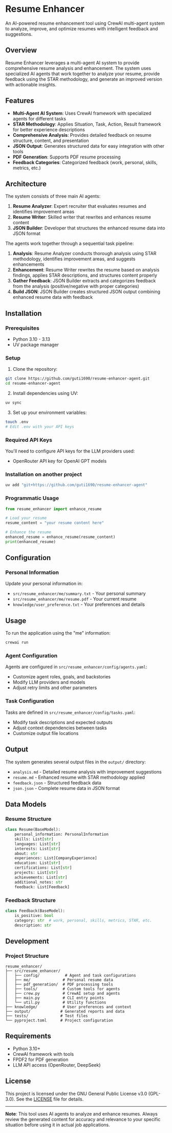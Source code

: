 # Resume Enhancer

An AI-powered resume enhancement tool using CrewAI multi-agent system to analyze, improve, and optimize resumes with intelligent feedback and suggestions.

## Overview

Resume Enhancer leverages a multi-agent AI system to provide comprehensive resume analysis and enhancement. The system uses specialized AI agents that work together to analyze your resume, provide feedback using the STAR methodology, and generate an improved version with actionable insights.

## Features

- **Multi-Agent AI System**: Uses CrewAI framework with specialized agents for different tasks
- **STAR Methodology**: Applies Situation, Task, Action, Result framework for better experience descriptions
- **Comprehensive Analysis**: Provides detailed feedback on resume structure, content, and presentation
- **JSON Output**: Generates structured data for easy integration with other tools
- **PDF Generation**: Supports PDF resume processing
- **Feedback Categories**: Categorized feedback (work, personal, skills, metrics, etc.)

## Architecture

The system consists of three main AI agents:

1. **Resume Analyzer**: Expert recruiter that evaluates resumes and identifies improvement areas
2. **Resume Writer**: Skilled writer that rewrites and enhances resume content
3. **JSON Builder**: Developer that structures the enhanced resume data into JSON format

The agents work together through a sequential task pipeline:

1. **Analysis**: Resume Analyzer conducts thorough analysis using STAR methodology, identifies improvement areas, and suggests enhancements
2. **Enhancement**: Resume Writer rewrites the resume based on analysis findings, applies STAR descriptions, and structures content properly
3. **Gather Feedback**: JSON Builder extracts and categorizes feedback from the analysis (positive/negative with proper categories)
4. **Build JSON**: JSON Builder creates structured JSON output combining enhanced resume data with feedback

## Installation

### Prerequisites

- Python 3.10 - 3.13
- UV package manager

### Setup

1. Clone the repository:

```bash
git clone https://github.com/guti1690/resume-enhancer-agent.git
cd resume-enhancer-agent
```

2. Install dependencies using UV:

```bash
uv sync
```

3. Set up your environment variables:

```bash
touch .env
# Edit .env with your API keys
```

### Required API Keys

You'll need to configure API keys for the LLM providers used:

- OpenRouter API key for OpenAI GPT models

### Installation on another project

```bash
uv add "git+https://github.com/guti1690/resume-enhancer-agent"
```

### Programmatic Usage

```python
from resume_enhancer import enhance_resume

# Load your resume
resume_content = "your resume content here"

# Enhance the resume
enhanced_resume = enhance_resume(resume_content)
print(enhanced_resume)
```

## Configuration

### Personal Information

Update your personal information in:

- `src/resume_enhancer/me/summary.txt` - Your personal summary
- `src/resume_enhancer/me/resume.pdf` - Your current resume
- `knowledge/user_preference.txt` - Your preferences and details

## Usage

To run the application using the "me" information:

```bash
crewai run
```

### Agent Configuration

Agents are configured in `src/resume_enhancer/config/agents.yaml`:

- Customize agent roles, goals, and backstories
- Modify LLM providers and models
- Adjust retry limits and other parameters

### Task Configuration

Tasks are defined in `src/resume_enhancer/config/tasks.yaml`:

- Modify task descriptions and expected outputs
- Adjust context dependencies between tasks
- Customize output file locations

## Output

The system generates several output files in the `output/` directory:

- `analysis.md` - Detailed resume analysis with improvement suggestions
- `resume.md` - Enhanced resume with STAR methodology applied
- `feedback.json` - Structured feedback data
- `json.json` - Complete resume data in JSON format

## Data Models

### Resume Structure

```python
class Resume(BaseModel):
    personal_information: PersonalInformation
    skills: List[str]
    languages: List[str]
    interests: List[str]
    about: str
    experiences: List[CompanyExperience]
    education: List[str]
    certifications: List[str]
    projects: List[str]
    achievements: List[str]
    additional_notes: str
    feedback: List[Feedback]
```

### Feedback Structure

```python
class Feedback(BaseModel):
    is_positive: bool
    category: str  # work, personal, skills, metrics, STAR, etc.
    description: str
```

## Development

### Project Structure

```
resume_enhancer/
├── src/resume_enhancer/
│   ├── config/           # Agent and task configurations
│   ├── me/              # Personal resume data
│   ├── pdf_generation/  # PDF processing tools
│   ├── tools/           # Custom tools for agents
│   ├── crew.py          # CrewAI setup and agents
│   ├── main.py          # CLI entry points
│   └── util.py          # Utility functions
├── knowledge/           # User preferences and context
├── output/             # Generated reports and data
├── tests/              # Test files
└── pyproject.toml      # Project configuration
```

## Requirements

- Python 3.10+
- CrewAI framework with tools
- FPDF2 for PDF generation
- LLM API access (OpenRouter, DeepSeek)

## License

This project is licensed under the GNU General Public License v3.0 (GPL-3.0). See the [LICENSE](LICENSE) file for details.

---

**Note**: This tool uses AI agents to analyze and enhance resumes. Always review the generated content for accuracy and relevance to your specific situation before using it in actual job applications.

